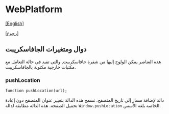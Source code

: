 # WebPlatform

[[English]](js_funcs.en.md)

[[رجوع]](../readme.ar.md)

## دوال ومتغيرات الجافاسكريبت

هذه العناصر يمكن الولوج إليها من شفرة جافاسكريبت, والتي تفيد في حالة التعامل مع مكتبات خارجية
مكتوبة بالجافاسكريبت.

### pushLocation

```
function pushLocation(url);
```

دالة لإضافة مسار إلى تاريخ المتصفح. تسمح هذه الدالة بتغيير عنوان المتصفح دون إعادة تحميل الصفحة. هذه
الدالة مطابقة لدالة `Window.pushLocation` الخاصة بلغة الأسس.

